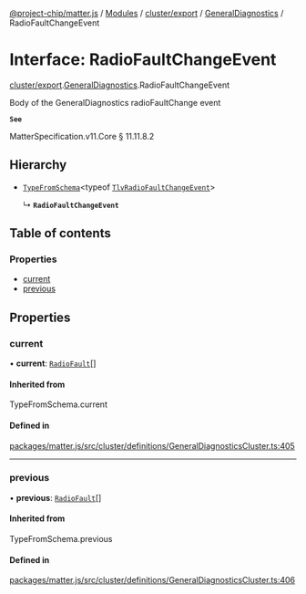 [@project-chip/matter.js](../README.md) / [Modules](../modules.md) / [cluster/export](../modules/cluster_export.md) / [GeneralDiagnostics](../modules/cluster_export.GeneralDiagnostics.md) / RadioFaultChangeEvent

# Interface: RadioFaultChangeEvent

[cluster/export](../modules/cluster_export.md).[GeneralDiagnostics](../modules/cluster_export.GeneralDiagnostics.md).RadioFaultChangeEvent

Body of the GeneralDiagnostics radioFaultChange event

**`See`**

MatterSpecification.v11.Core § 11.11.8.2

## Hierarchy

- [`TypeFromSchema`](../modules/tlv_export.md#typefromschema)\<typeof [`TlvRadioFaultChangeEvent`](../modules/cluster_export.GeneralDiagnostics.md#tlvradiofaultchangeevent)\>

  ↳ **`RadioFaultChangeEvent`**

## Table of contents

### Properties

- [current](cluster_export.GeneralDiagnostics.RadioFaultChangeEvent.md#current)
- [previous](cluster_export.GeneralDiagnostics.RadioFaultChangeEvent.md#previous)

## Properties

### current

• **current**: [`RadioFault`](../enums/cluster_export.GeneralDiagnostics.RadioFault.md)[]

#### Inherited from

TypeFromSchema.current

#### Defined in

[packages/matter.js/src/cluster/definitions/GeneralDiagnosticsCluster.ts:405](https://github.com/project-chip/matter.js/blob/c0d55745d5279e16fdfaa7d2c564daa31e19c627/packages/matter.js/src/cluster/definitions/GeneralDiagnosticsCluster.ts#L405)

___

### previous

• **previous**: [`RadioFault`](../enums/cluster_export.GeneralDiagnostics.RadioFault.md)[]

#### Inherited from

TypeFromSchema.previous

#### Defined in

[packages/matter.js/src/cluster/definitions/GeneralDiagnosticsCluster.ts:406](https://github.com/project-chip/matter.js/blob/c0d55745d5279e16fdfaa7d2c564daa31e19c627/packages/matter.js/src/cluster/definitions/GeneralDiagnosticsCluster.ts#L406)
